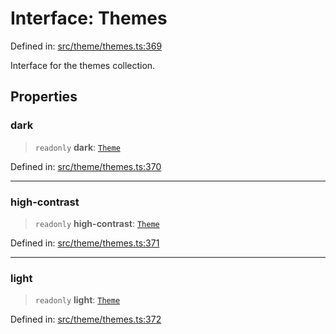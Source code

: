 # Interface: Themes

Defined in: [src/theme/themes.ts:369](https://github.com/Nick2bad4u/Uptime-Watcher/blob/main/src/theme/themes.ts#L369)

Interface for the themes collection.

## Properties

### dark

> `readonly` **dark**: [`Theme`](../../types/interfaces/Theme.md)

Defined in: [src/theme/themes.ts:370](https://github.com/Nick2bad4u/Uptime-Watcher/blob/main/src/theme/themes.ts#L370)

***

### high-contrast

> `readonly` **high-contrast**: [`Theme`](../../types/interfaces/Theme.md)

Defined in: [src/theme/themes.ts:371](https://github.com/Nick2bad4u/Uptime-Watcher/blob/main/src/theme/themes.ts#L371)

***

### light

> `readonly` **light**: [`Theme`](../../types/interfaces/Theme.md)

Defined in: [src/theme/themes.ts:372](https://github.com/Nick2bad4u/Uptime-Watcher/blob/main/src/theme/themes.ts#L372)
